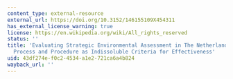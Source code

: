 ```yaml
---
content_type: external-resource
external_url: https://doi.org/10.3152/146155109X454311
has_external_license_warning: true
license: https://en.wikipedia.org/wiki/All_rights_reserved
status: ''
title: 'Evaluating Strategic Environmental Assessment in The Netherlands: Content,
  Process and Procedure as Indissoluble Criteria for Effectiveness'
uid: 43df274e-f0c2-4534-a1e2-721ca6a4b824
wayback_url: ''
---
```

